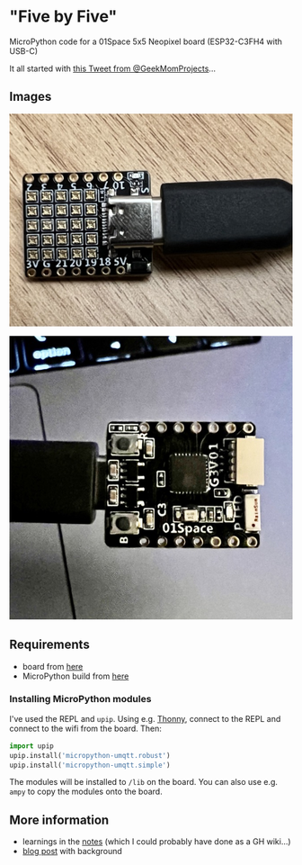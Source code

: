 # "Five by Five"

MicroPython code for a 01Space 5x5 Neopixel board (ESP32-C3FH4 with USB-C)

It all started with [this Tweet from @GeekMomProjects](https://twitter.com/GeekMomProjects/status/1479210241807900676)...

## Images

![01Space board](images/board-neopixels.jpeg)

![01Space board reverse](images/board-chips.jpeg)

## Requirements

- board from [here](https://banggood.com/ESP32-C3-Development-Board-RISC-V-WiFi-Bluetooth-IoT-Development-Board-Compatible-with-Python-p-1914005.html)
- MicroPython build from [here](https://micropython.org/download/esp32c3-usb/)

### Installing MicroPython modules

I've used the REPL and `upip`. Using e.g. [Thonny](https://thonny.org/), connect to the REPL and connect to the wifi from the board. Then:

```python
import upip
upip.install('micropython-umqtt.robust')
upip.install('micropython-umqtt.simple')
```

The modules will be installed to `/lib` on the board. You can also use e.g. `ampy` to copy the modules onto the board.

## More information

- learnings in the [notes](notes.md) (which I could probably have done as a GH wiki...)
- [blog post](https://dev.to/andypiper/bringing-the-bling-with-micropython-hn1) with background
